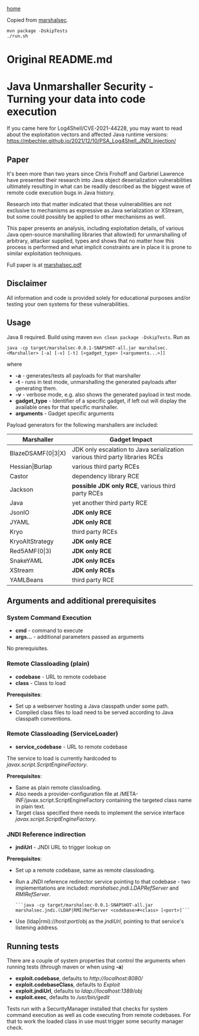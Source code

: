 [home](../README.md)


Copied from [marshalsec](https://github.com/mbechler/marshalsec).



    mvn package -DskipTests
    ./run.sh
    


# Original README.md


# Java Unmarshaller Security - Turning your data into code execution

If you came here for Log4Shell/CVE-2021-44228, you may want to read about 
the exploitation vectors and affected Java runtime versions:
<https://mbechler.github.io/2021/12/10/PSA_Log4Shell_JNDI_Injection/>

## Paper

It's been more than two years since Chris Frohoff and Garbriel Lawrence have presented their research into Java object deserialization vulnerabilities ultimately resulting in what can be readily described as the biggest wave of remote code execution bugs in Java history.

Research into that matter indicated that these vulnerabilities are not exclusive to mechanisms as expressive as Java serialization or XStream, but some could possibly be applied to other mechanisms as well.

This paper presents an analysis, including exploitation details, of various Java open-source marshalling libraries that allow(ed) for unmarshalling of arbitrary, attacker supplied, types and shows that no matter how this process is performed and what implicit constraints are in place it is prone to similar exploitation techniques.

Full paper is at [marshalsec.pdf](https://www.github.com/mbechler/marshalsec/blob/master/marshalsec.pdf?raw=true)

## Disclaimer

All information and code is provided solely for educational purposes and/or testing your own systems for these vulnerabilities.

## Usage

Java 8 required. Build using maven ```mvn clean package -DskipTests```. Run as

```shell
java -cp target/marshalsec-0.0.1-SNAPSHOT-all.jar marshalsec.<Marshaller> [-a] [-v] [-t] [<gadget_type> [<arguments...>]]
```

where

* **-a** - generates/tests all payloads for that marshaller
* **-t** - runs in test mode, unmarshalling the generated payloads after generating them.
* **-v** - verbose mode, e.g. also shows the generated payload in test mode.
* **gadget_type** - Identifier of a specific gadget, if left out will display the available ones for that specific marshaller.
* **arguments** - Gadget specific arguments

Payload generators for the following marshallers are included:<br />

| Marshaller                  | Gadget Impact                                                                    |
|-----------------------------|----------------------------------------------------------------------------------|
| BlazeDSAMF(0&#124;3&#124;X) | JDK only escalation to Java serialization<br/>various third party libraries RCEs |
| Hessian&#124;Burlap         | various third party RCEs                                                         |
| Castor                      | dependency library RCE                                                           |
| Jackson                     | **possible JDK only RCE**, various third party RCEs                              |
| Java                        | yet another third party RCE                                                      |
| JsonIO                      | **JDK only RCE**                                                                 |
| JYAML                       | **JDK only RCE**                                                                 |
| Kryo                        | third party RCEs                                                                 |
| KryoAltStrategy             | **JDK only RCE**                                                                 |
| Red5AMF(0&#124;3)           | **JDK only RCE**                                                                 |
| SnakeYAML                   | **JDK only RCEs**                                                                |
| XStream                     | **JDK only RCEs**                                                                |
| YAMLBeans                   | third party RCE                                                                  |

## Arguments and additional prerequisites

### System Command Execution

* **cmd** - command to execute
* **args...** - additional parameters passed as arguments

No prerequisites.

### Remote Classloading (plain)

* **codebase** - URL to remote codebase
* **class** - Class to load

**Prerequisites**:

* Set up a webserver hosting a Java classpath under some path.
* Compiled class files to load need to be served according to Java classpath conventions.

### Remote Classloading (ServiceLoader)

* **service_codebase** - URL to remote codebase

The service to load is currently hardcoded to *javax.script.ScriptEngineFactory*.

**Prerequisites**:

* Same as plain remote classloading.
* Also needs a provider-configuration file at *<codebase>*/META-INF/javax.script.ScriptEngineFactory
  containing the targeted class name in plain text.
* Target class specified there needs to implement the service interface *javax.script.ScriptEngineFactory*.


### JNDI Reference indirection

* **jndiUrl** - JNDI URL to trigger lookup on


**Prerequisites**:

* Set up a remote codebase, same as remote classloading.
* Run a JNDI reference redirector service pointing to that codebase -
  two implementations are included: *marshalsec.jndi.LDAPRefServer* and *RMIRefServer*.

      ```java -cp target/marshalsec-0.0.1-SNAPSHOT-all.jar marshalsec.jndi.(LDAP|RMI)RefServer <codebase>#<class> [<port>]```

* Use (ldap|rmi)://*host*:*port*/obj as the *jndiUrl*, pointing to that service's listening address.

## Running tests

There are a couple of system properties that control the arguments when running tests (through maven or when using **-a**)

* **exploit.codebase**, defaults to *http://localhost:8080/*
* **exploit.codebaseClass**, defaults to *Exploit*
* **exploit.jndiUrl**, defaults to *ldap://localhost:1389/obj*
* **exploit.exec**, defaults to */usr/bin/gedit*

Tests run with a SecurityManager installed that checks for system command execution as well as code executing from remote codebases.
For that to work the loaded class in use must trigger some security manager check.



